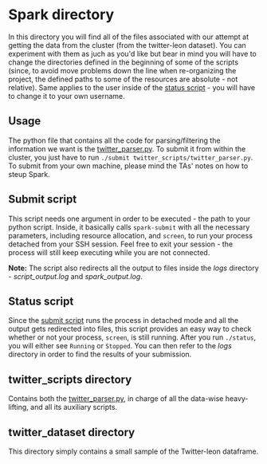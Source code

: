 # Spark directory
In this directory you will find all of the files associated with our attempt at getting the data from the cluster (from the twitter-leon dataset). You can experiment with them as juch as you'd like but bear in mind you will have to change the directories defined in the beginning of some of the scripts (since, to avoid move problems down the line when re-organizing the project, the defined paths to some of the resources are absolute - not relative). Same applies to the user inside of the [status script](https://github.com/nunomota/ada2017-hw/blob/master/project/spark/status) - you will have to change it to your own username.

## Usage
The python file that contains all the code for parsing/filtering the information we want is the [twitter_parser.py](https://github.com/nunomota/ada2017-hw/blob/master/project/spark/twitter_scripts/twitter_parser.py). To submit it from within the cluster, you just have to run `./submit twitter_scripts/twitter_parser.py`. To submit from your own machine, please mind the TAs' notes on how to steup Spark.

## Submit script
This script needs one argument in order to be executed - the path to your python script. Inside, it basically calls `spark-submit` with all the necessary parameters, including resource allocation, and `screen`, to run your process detached from your SSH session. Feel free to exit your session - the process will still keep executing while you are not connected.

**Note:** The script also redirects all the output to files inside the *logs* directory - *script_output.log* and *spark_output.log*.

## Status script
Since the [submit script](https://github.com/nunomota/ada2017-hw/blob/master/project/spark/submit) runs the process in detached mode and all the output gets redirected into files, this script provides an easy way to check whether or not your process, `screen`, is still running. After you run `./status`, you will either see `Running` or `Stopped`. You can then refer to the *logs* directory in order to find the results of your submission.

## twitter_scripts directory
Contains both the [twitter_parser.py](https://github.com/nunomota/ada2017-hw/blob/master/project/spark/twitter_scripts/twitter_parser.py), in charge of all the data-wise heavy-lifting, and all its auxiliary scripts.

## twitter_dataset directory
This directory simply contains a small sample of the Twitter-leon dataframe.